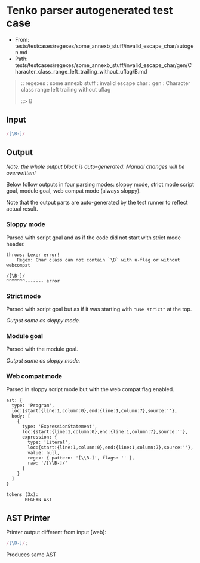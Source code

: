 # Tenko parser autogenerated test case

- From: tests/testcases/regexes/some_annexb_stuff/invalid_escape_char/autogen.md
- Path: tests/testcases/regexes/some_annexb_stuff/invalid_escape_char/gen/Character_class_range_left_trailing_without_uflag/B.md

> :: regexes : some annexb stuff : invalid escape char : gen : Character class range left trailing without uflag
>
> ::> B

## Input


`````js
/[\B-]/
`````

## Output

_Note: the whole output block is auto-generated. Manual changes will be overwritten!_

Below follow outputs in four parsing modes: sloppy mode, strict mode script goal, module goal, web compat mode (always sloppy).

Note that the output parts are auto-generated by the test runner to reflect actual result.

### Sloppy mode

Parsed with script goal and as if the code did not start with strict mode header.

`````
throws: Lexer error!
    Regex: Char class can not contain `\B` with u-flag or without webcompat

/[\B-]/
^^^^^^^------- error
`````

### Strict mode

Parsed with script goal but as if it was starting with `"use strict"` at the top.

_Output same as sloppy mode._

### Module goal

Parsed with the module goal.

_Output same as sloppy mode._

### Web compat mode

Parsed in sloppy script mode but with the web compat flag enabled.

`````
ast: {
  type: 'Program',
  loc:{start:{line:1,column:0},end:{line:1,column:7},source:''},
  body: [
    {
      type: 'ExpressionStatement',
      loc:{start:{line:1,column:0},end:{line:1,column:7},source:''},
      expression: {
        type: 'Literal',
        loc:{start:{line:1,column:0},end:{line:1,column:7},source:''},
        value: null,
        regex: { pattern: '[\\B-]', flags: '' },
        raw: '/[\\B-]/'
      }
    }
  ]
}

tokens (3x):
       REGEXN ASI
`````


## AST Printer

Printer output different from input [web]:

````js
/[\B-]/;
````

Produces same AST
